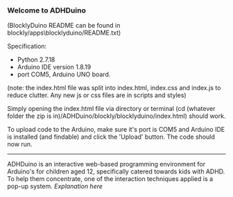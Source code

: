 ### Welcome to ADHDuino

(BlocklyDuino README can be found in blockly/apps\blocklyduino/README.txt)

Specification:
- Python 2.7.18
- Arduino IDE version 1.8.19
- port COM5, Arduino UNO board.

(note: the index.html file was split into index.html, index.css and index.js to reduce clutter. Any new js or css files are in scripts and styles)

Simply opening the index.html file via directory or terminal (cd (whatever folder the zip is in)/ADHDuino/blockly/blocklyduino/index.html) should work.

To upload code to the Arduino, make sure it's port is COM5 and Arduino IDE is installed (and findable) and click the 'Upload' button. The code should now run.

---------------------
ADHDuino is an interactive web-based programming environment for Arduino's for children aged 12, specifically catered towards kids with ADHD. To help them concentrate, one of the interaction techniques applied is a pop-up system.
<i>Explanation here</i>
